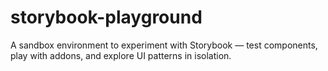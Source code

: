 # storybook-playground
A sandbox environment to experiment with Storybook — test components, play with addons, and explore UI patterns in isolation.
